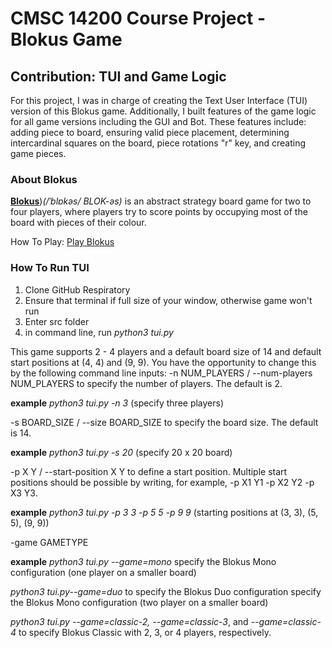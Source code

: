 # CMSC 14200 Course Project - Blokus Game
## Contribution: TUI and Game Logic
For this project, I was in charge of creating the Text User Interface (TUI) version of this Blokus game. Additionally, I built features of the game logic for all game versions including the GUI and Bot. These features include: adding piece to board, ensuring valid piece placement, determining intercardinal squares on the board, piece rotations "r" key, and creating game pieces. 

### About Blokus
[**Blokus**]([https://en.wikipedia.org/wiki/Blokus]))*(/ˈblɒkəs/ BLOK-əs)* is an abstract strategy board game for two to four players, where players try to score points by occupying most of the board with pieces of their colour.

How To Play: [Play Blokus](https://service.mattel.com/instruction_sheets/BJV44-Eng.pdf)

### How To Run TUI
1. Clone GitHub Respiratory
2. Ensure that terminal if full size of your window, otherwise game won't run
3. Enter src folder
4. in command line, run *python3 tui.py* 


This game supports 2 - 4 players and a default board size of 14 and default start positions at (4, 4) and (9, 9). You have the opportunity to change this by the following command line inputs:
-n NUM_PLAYERS / --num-players NUM_PLAYERS to specify the number of players. The default is 2.

**example** *python3 tui.py -n 3* (specify three players)

-s BOARD_SIZE / --size BOARD_SIZE to specify the board size. The default is 14.

**example** *python3 tui.py -s 20* (specify 20 x 20 board)

-p X Y / --start-position X Y to define a start position. Multiple start positions should be possible by writing, for example, -p X1 Y1 -p X2 Y2 -p X3 Y3.

**example** *python3 tui.py -p 3 3 -p 5 5 -p 9 9* (starting positions at (3, 3), (5, 5), (9, 9))

-game GAMETYPE

**example** 
*python3 tui.py --game=mono* specify the Blokus Mono configuration (one player on a smaller board)

*python3 tui.py--game=duo* to specify the Blokus Duo configuration specify the Blokus Mono configuration (two player on a smaller board)

*python3 tui.py --game=classic-2, --game=classic-3*, and *--game=classic-4* to specify Blokus Classic with 2, 3, or 4 players, respectively.


